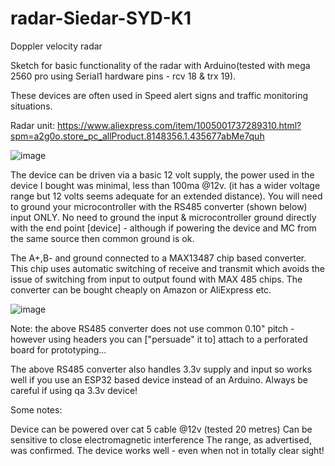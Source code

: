 # radar-Siedar-SYD-K1  

Doppler velocity radar

Sketch for basic functionality of the radar with Arduino(tested with mega 2560 pro using Serial1 hardware pins - rcv 18 & trx 19).

These devices are often used in Speed alert signs and traffic monitoring situations.

Radar unit: https://www.aliexpress.com/item/1005001737289310.html?spm=a2g0o.store_pc_allProduct.8148356.1.435677abMe7quh

![image](https://user-images.githubusercontent.com/68975498/128783648-4a6ced84-a2f3-4fd2-8bb7-fcb01851fa94.png)


The device can be driven via a basic 12 volt supply, the power used in the device I bought was minimal, less than 100ma @12v. (it has a wider voltage range but 12 volts seems adequate for an extended distance). You will need to ground your microcontroller with the RS485 converter (shown below) input ONLY. No need to ground the input & microcontroller ground directly with the end point [device] - although if powering the device and MC from the same source then common ground is ok.



The A+,B- and ground connected to a MAX13487 chip based converter. This chip uses automatic switching of receive and transmit which avoids the issue of switching from input to output found with MAX 485 chips. The converter can be bought cheaply on Amazon or AliExpress etc.


![image](https://user-images.githubusercontent.com/68975498/128780959-dac594ff-e7dd-4862-ad6c-0894299a7a4b.png)

Note: the above RS485 converter does not use common 0.10" pitch - however using headers you can ["persuade" it to] attach to a perforated board for prototyping...

The above RS485 converter also handles 3.3v supply and input so works well if you use an ESP32 based device instead of an Arduino. Always be careful if using qa 3.3v device!

Some notes:

Device can be powered over cat 5 cable @12v (tested 20 metres)
Can be sensitive to close electromagnetic interference
The range, as advertised, was confirmed. The device works well - even when not in totally clear sight!



